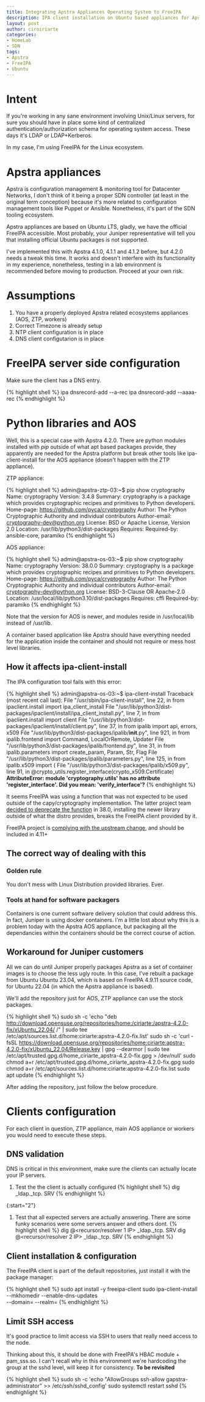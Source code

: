 ```yaml
---
title: Integrating Apstra Appliances Operating System to FreeIPA
description: IPA client installation on Ubuntu based appliances for Apstra 4.2.0
layout: post
author: ciroiriarte
categories:
- HomeLab
- SDN
tags:
- Apstra
- FreeIPA
- Ubuntu
---
```


# Intent

If you're working in any sane environment involving Unix/Linux servers, for sure you should have in place some kind of centralized authentication/authorization schema for operating system access. These days it's LDAP or LDAP+Kerberos.

In my case, I'm using FreeIPA for the Linux ecosystem.

# Apstra appliances

Apstra is configuration management & monitoring tool for Datacenter Networks, I don't think of it being a proper SDN controller (at least in the original term conception) because it's more related to configuration management tools like Puppet or Ansible. Nonetheless, it's part of the SDN tooling ecosystem. 

Apstra appliances are based on Ubuntu LTS, gladly, we have the official FreeIPA accessible. Most probably, your Juniper representative will tell you that installing official Ubuntu packages is not supported.

I've implemented this with Apstra 4.1.0, 4.1.1 and 4.1.2 before, but 4.2.0 needs a tweak this time. It works and doesn't interfere with its functionality in my experience, nonetheless, testing in a lab environment is recommended before moving to production. Proceed at your own risk.

# Assumptions
1. You have a properly deployed Apstra related ecosystems appliances (AOS, ZTP, workers)
2. Correct Timezone is already setup
3. NTP client configuration is in place
4. DNS client configutarion is in place

# FreeIPA server side configuration

Make sure the client has a DNS entry.

{% highlight shell %}
ipa dnsrecord-add <your domain> <client shortname> --a-rec <IPv4 for the client>
ipa dnsrecord-add <your domain> <client shortname> --aaaa-rec <IPv6 for the client>
{% endhighlight %}

# Python libraries and AOS

Well, this is a special case with Apstra 4.2.0. There are python modules installed with *pip* outside of what apt based packages provide, they apparently are needed for the Apstra platform but break other tools like ipa-client-install for the AOS appliance (doesn't happen with the ZTP appliance).

ZTP appliance:

{% highlight shell %}
admin@apstra-ztp-03:~$ pip show cryptography
Name: cryptography
Version: 3.4.8
Summary: cryptography is a package which provides cryptographic recipes and primitives to Python developers.
Home-page: https://github.com/pyca/cryptography
Author: The Python Cryptographic Authority and individual contributors
Author-email: cryptography-dev@python.org
License: BSD or Apache License, Version 2.0
Location: /usr/lib/python3/dist-packages
Requires: 
Required-by: ansible-core, paramiko
{% endhighlight %}

AOS appliance:

{% highlight shell %}
admin@apstra-os-03:~$ pip show cryptography
Name: cryptography
Version: 38.0.0
Summary: cryptography is a package which provides cryptographic recipes and primitives to Python developers.
Home-page: https://github.com/pyca/cryptography
Author: The Python Cryptographic Authority and individual contributors
Author-email: cryptography-dev@python.org
License: BSD-3-Clause OR Apache-2.0
Location: /usr/local/lib/python3.10/dist-packages
Requires: cffi
Required-by: paramiko
{% endhighlight %}

Note that the version for AOS is newer, and modules reside in /usr/local/lib instead of /usr/lib.

A container based application like Apstra should have everything needed for the application inside the container and should not require or mess host level libraries.

## How it affects ipa-client-install
The IPA configuration tool fails with this error:

{% highlight shell %}
admin@apstra-os-03:~$ ipa-client-install 
Traceback (most recent call last):
  File "/usr/sbin/ipa-client-install", line 22, in <module>
    from ipaclient.install import ipa_client_install
  File "/usr/lib/python3/dist-packages/ipaclient/install/ipa_client_install.py", line 7, in <module>
    from ipaclient.install import client
  File "/usr/lib/python3/dist-packages/ipaclient/install/client.py", line 37, in <module>
    from ipalib import api, errors, x509
  File "/usr/lib/python3/dist-packages/ipalib/__init__.py", line 921, in <module>
    from ipalib.frontend import Command, LocalOrRemote, Updater
  File "/usr/lib/python3/dist-packages/ipalib/frontend.py", line 31, in <module>
    from ipalib.parameters import create_param, Param, Str, Flag
  File "/usr/lib/python3/dist-packages/ipalib/parameters.py", line 125, in <module>
    from ipalib.x509 import (
  File "/usr/lib/python3/dist-packages/ipalib/x509.py", line 91, in <module>
    @crypto_utils.register_interface(crypto_x509.Certificate)
**AttributeError: module 'cryptography.utils' has no attribute 'register_interface'. Did you mean: 'verify_interface'?**
{% endhighlight %}

It seems FreeIPA was using a function that was not expected to be used outside of the capy/cryptography implementation. The latter project team [decided to deprecate the function](https://github.com/pyca/cryptography/pull/7234) in 38.0, installing the newer library outside of what the distro provides, breaks the FreeIPA client provided by it.

FreeIPA project is [complying with the upstream change](https://github.com/freeipa/freeipa/pull/6455), and should be included in 4.11+

## The correct way of dealing with this

### Golden rule

You don't mess with Linux Distribution provided libraries. Ever.

### Tools at hand for software packagers

Containers is one current software delivery solution that could address this. In fact, Juniper is using docker containers. I'm a little lost about why this is a problem today with the Apstra AOS appliance, but packaging all the dependancies within the containers should be the correct course of action.


## Workaround for Juniper customers

All we can do until Juniper properly packages Apstra as a set of container images is to choose the less ugly route. In this case, I've rebuilt a package from Ubuntu Ubuntu 23.04, which is based on FreeIPA 4.9.11 source code, for Ubuntu 22.04 (in which the Apstra appliance is based).

We'll add the repository just for AOS, ZTP appliance can use the stock packages. 

{% highlight shell %}
sudo sh -c 'echo "deb http://download.opensuse.org/repositories/home:/ciriarte:/apstra-4.2.0-fix/xUbuntu_22.04/ /" | sudo tee /etc/apt/sources.list.d/home:ciriarte:apstra-4.2.0-fix.list'
sudo sh -c 'curl -fsSL https://download.opensuse.org/repositories/home:ciriarte:apstra-4.2.0-fix/xUbuntu_22.04/Release.key | gpg --dearmor | sudo tee /etc/apt/trusted.gpg.d/home_ciriarte_apstra-4.2.0-fix.gpg > /dev/null'
sudo chmod a+r /etc/apt/trusted.gpg.d/home_ciriarte_apstra-4.2.0-fix.gpg
sudo chmod a+r /etc/apt/sources.list.d/home:ciriarte:apstra-4.2.0-fix.list
sudo apt update
{% endhighlight %}

After adding the repository, just follow the below procedure.


# Clients configuration

For each client in question, ZTP appliance, main AOS appliance or workers you would need to execute these steps.

## DNS validation
DNS is critical in this environment, make sure the clients can actually locate your IP servers.

1. Test the the client is actually configured
{% highlight shell %}
dig _ldap._tcp.<your domain> SRV
{% endhighlight %}

{:start="2"}
1. Test that all expected servers are actually answering. There are some funky scenarios were some servers answer and others dont.
{% highlight shell %}
dig @<recursor/resolver 1 IP>  _ldap._tcp.<your domain> SRV
dig @<recursor/resolver 2 IP>  _ldap._tcp.<your domain> SRV
{% endhighlight %}

## Client installation & configuration

The FreeIPA client is part of the default repositories, just install it with the package manager:

{% highlight shell %}
sudo apt install -y freeipa-client
sudo ipa-client-install --mkhomedir --enable-dns-updates \
 --domain=<IPA domain in lowercase> --realm=<IPA domain in uppercase>
{% endhighlight %}

## Limit SSH access

It's good practice to limit access via SSH to users that really need access to the node. 

Thinking about this, it should be done with FreeIPA's HBAC module + pam_sss.so. I can't recall why in this environment we're hardcoding the group at the sshd level, will keep it for consistency. **To be revisited**

{% highlight shell %}
sudo sh -c 'echo "AllowGroups ssh-allow gapstra-administrator" >> /etc/ssh/sshd_config'
sudo systemctl restart sshd
{% endhighlight %}